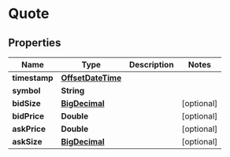 
# Quote

## Properties
Name | Type | Description | Notes
------------ | ------------- | ------------- | -------------
**timestamp** | [**OffsetDateTime**](OffsetDateTime.md) |  | 
**symbol** | **String** |  | 
**bidSize** | [**BigDecimal**](BigDecimal.md) |  |  [optional]
**bidPrice** | **Double** |  |  [optional]
**askPrice** | **Double** |  |  [optional]
**askSize** | [**BigDecimal**](BigDecimal.md) |  |  [optional]



